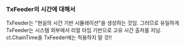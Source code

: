 ### TxFeeder의 시간에 대해서
TxFeeder는 "현실의 시간 기반 시뮬레이션"을 생성하는 것임.
그러므로 유일하게 TxFeeder는 시스템 외부에서 리얼 타임 기반으로 고유 시간 출처를 지님.
ct.ChainTime을 TxFeeder에는 적용하지 말 것!!